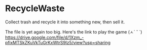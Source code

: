 # RecycleWaste
Collect trash and recycle it into something new, then sell it.

The file is yet again too big.
Here's the link to play the game (ㅅ´ ˘ `)
https://drive.google.com/file/d/1Xzm_-pfixMTSkZKuVkTuGrKxWtrS9lz5/view?usp=sharing
